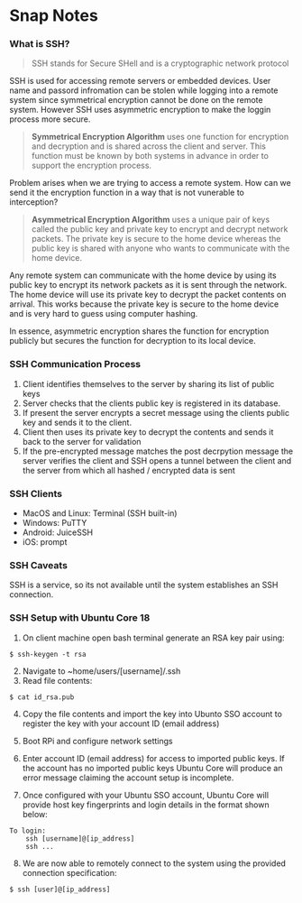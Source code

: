 # Snap Notes

### What is SSH?

> SSH stands for Secure SHell and is a cryptographic network protocol

SSH is used for accessing remote servers or embedded devices. User name and passord infromation can be stolen while logging into a remote system since symmetrical encryption cannot be done on the remote system. However SSH uses asymmetric encryption to make the loggin process more secure.

> **Symmetrical Encryption Algorithm** uses one function for encryption and decryption and is shared across the client and server. This function must be known by both systems in advance in order to support the encryption process. 

Problem arises when we are trying to access a remote system. How can we send it the encryption function in a way that is not vunerable to interception?

> **Asymmetrical Encryption Algorithm** uses a unique pair of keys called the public key and private key to encrypt and decrypt network packets. The private key is secure to the home device whereas the public key is shared with anyone who wants to communicate with the home device.

Any remote system can communicate with the home device by using its public key to encrypt its network packets as it is sent through the network. The home device will use its private key to decrypt the packet contents on arrival. This works because the private key is secure to the home device and is very hard to guess using computer hashing.

In essence, asymmetric encryption shares the function for encryption publicly but secures the function for decryption to its local device.

### SSH Communication Process
1. Client identifies themselves to the server by sharing its list of public keys
2. Server checks that the clients public key is registered in its database.
3. If present the server encrypts a secret message using the clients public key and sends it to the client.
4. Client then uses its private key to decrypt the contents and sends it back to the server for validation
5. If the pre-encrypted message matches the post decrpytion message the server verifies the client and SSH opens a tunnel between the client and the server from which all hashed / encrypted data is sent


### SSH Clients
- MacOS and Linux: Terminal (SSH built-in)
- Windows: PuTTY
- Android: JuiceSSH
- iOS: prompt

### SSH Caveats
SSH is a service, so its not available until the system establishes an SSH connection. 

### SSH Setup with Ubuntu Core 18

1. On client machine open bash terminal generate an RSA key pair using:
```console
$ ssh-keygen -t rsa
```

2. Navigate to ~home/users/[username]/.ssh
3. Read file contents:
```console
$ cat id_rsa.pub
```
4. Copy the file contents and import the key into Ubunto SSO account to register the key with your account ID (email address)

5. Boot RPi and configure network settings
6. Enter account ID (email address) for access to imported public keys. If the account has no imported public keys Ubuntu Core will produce an error message claiming the account setup is incomplete.
7. Once configured with your Ubuntu SSO account, Ubuntu Core will provide host key fingerprints and login details in the format shown below:
```console
To login:
    ssh [username]@[ip_address]
    ssh ...
```
8. We are now able to remotely connect to the system using the provided connection specification:
```console
$ ssh [user]@[ip_address]
```
